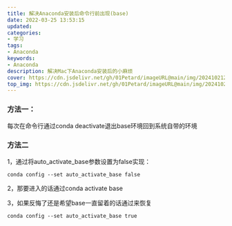 ```yaml
---
title: 解决Anaconda安装后命令行前出现(base)
date: 2022-03-25 13:53:15
updated:
categories: 
- 学习
tags: 
- Anaconda
keywords:
- Anaconda
description: 解决Mac下Anaconda安装后的小麻烦
cover: https://cdn.jsdelivr.net/gh/01Petard/imageURL@main/img/202410212219583.png
top_img: https://cdn.jsdelivr.net/gh/01Petard/imageURL@main/img/202410212219245.png
---
```


### 方法一：

每次在命令行通过conda deactivate退出base环境回到系统自带的环境

### 方法二

1，通过将auto_activate_base参数设置为false实现：

```shell
conda config --set auto_activate_base false
```

2，那要进入的话通过conda activate base

3，如果反悔了还是希望base一直留着的话通过来恢复

```shell
conda config --set auto_activate_base true
```
